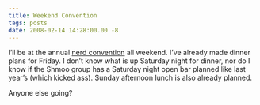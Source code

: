 ```yaml
---
title: Weekend Convention
tags: posts
date: 2008-02-14 14:28:00.00 -8
---
```

I’ll be at the annual [nerd convention](http://www.grantstavely.com/shmoocon-2008-tickets-ordered) all weekend. I’ve already made dinner plans for Friday. I don’t know what is up Saturday night for dinner, nor do I know if the Shmoo group has a Saturday night open bar planned like last year’s (which kicked ass). Sunday afternoon lunch is also already planned.

Anyone else going?